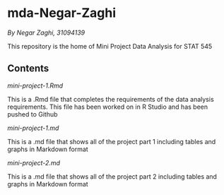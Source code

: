 # mda-Negar-Zaghi
*By Negar Zaghi, 31094139*

This repository is the home of Mini Project Data Analysis for STAT 545

## Contents
_mini-project-1.Rmd_

This is a .Rmd file that completes the requirements of the data analysis requirements. This file has been worked on in R Studio and has been pushed to Github

_mini-project-1.md_

This is a .md file that shows all of the project part 1 including tables and graphs in Markdown format

_mini-project-2.md_

This is a .md file that shows all of the project part 2 including tables and graphs in Markdown format
